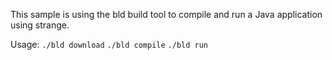 This sample is using the bld build tool to compile and run a Java application
using strange.

Usage:
`./bld download`
`./bld compile`
`./bld run`
